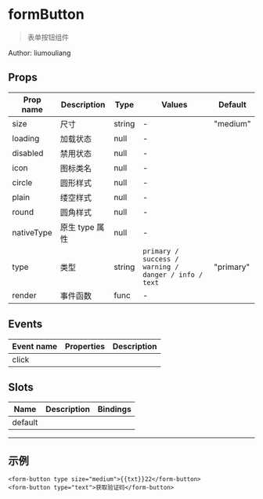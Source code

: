 # formButton

> 表单按钮组件

Author: liumouliang

## Props

| Prop name  | Description    | Type   | Values                                               | Default   |
| ---------- | -------------- | ------ | ---------------------------------------------------- | --------- |
| size       | 尺寸           | string | -                                                    | "medium"  |
| loading    | 加载状态       | null   | -                                                    |           |
| disabled   | 禁用状态       | null   | -                                                    |           |
| icon       | 图标类名       | null   | -                                                    |           |
| circle     | 圆形样式       | null   | -                                                    |           |
| plain      | 缕空样式       | null   | -                                                    |           |
| round      | 圆角样式       | null   | -                                                    |           |
| nativeType | 原生 type 属性 | null   | -                                                    |           |
| type       | 类型           | string | `primary / success / warning / danger / info / text` | "primary" |
| render     | 事件函数       | func   | -                                                    |           |

## Events

| Event name | Properties | Description |
| ---------- | ---------- | ----------- |
| click      |            |

## Slots

| Name    | Description | Bindings |
| ------- | ----------- | -------- |
| default |             |          |

---

## 示例

```vue
<form-button type size="medium">{{txt}}22</form-button>
<form-button type="text">获取验证码</form-button>
```
